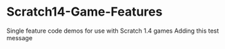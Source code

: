 # Scratch14-Game-Features
Single feature code demos for use with Scratch 1.4 games
Adding this test message
